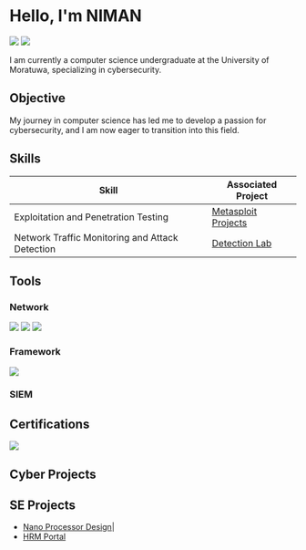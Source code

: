 # Hello, I'm NIMAN
<a href="https://linkedin.com/in/niman-ransindu-92b527239"><img src="https://img.shields.io/badge/-LinkedIn-0072b1?&style=for-the-badge&logo=linkedin&logoColor=white" /></a>
<a href="https://medium.com/@niman.ransindu"><img src="https://img.shields.io/badge/-Medium-000000?&style=for-the-badge&logo=Medium&logoColor=white" /></a>

I am currently a computer science undergraduate at the University of Moratuwa, specializing in cybersecurity.

## Objective

My journey in computer science has led me to develop a passion for cybersecurity, and I am now eager to transition into this field.
## Skills

| Skill                                         | Associated Project         |
|-----------------------------------------------|----------------------------|
| Exploitation and Penetration Testing          | <a href="https://google.com">Metasploit Projects</a>|
| Network Traffic Monitoring and Attack Detection | <a href="https://google.com">Detection Lab</a>|

## Tools

### Network
<div>
   <img src="https://img.shields.io/badge/-Wireshark-1679A7?&style=for-the-badge&logo=Wireshark&logoColor=white" />
    <img src="https://img.shields.io/badge/-Nmap-007ACC?&style=for-the-badge&logo=Linux&logoColor=white" />
    <img src="https://img.shields.io/badge/-Kali_Linux-557C94?&style=for-the-badge&logo=Kali Linux&logoColor=white" />
</div>

### Framework
<div>
    <img src="https://img.shields.io/badge/-Metasploit-2F2F2F?&style=for-the-badge&logo=Metasploit&logoColor=white" />
</div>

### SIEM
<div>

</div>

## Certifications
<div>
<!--     <img src="https://img.shields.io/badge/-CCNA-1BA0D7?&style=for-the-badge&logo=Cisco&logoColor=white" /> -->
    <img src="https://img.shields.io/badge/-ISC2_CC-00B3E3?&style=for-the-badge&logo=ISC2&logoColor=white" />
</div>

## Cyber Projects


## SE Projects
- <a href="https://github.com/NRM10101/NanoProcessor">Nano Processor Design</a>|
- <a href="https://github.com/DBMS-group-11/HRM-Portal">HRM Portal</a>
